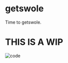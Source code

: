 # getswole
Time to getswole.

# THIS IS A WIP

![code](https://upload.wikimedia.org/wikipedia/commons/thumb/e/ee/Gadus_morhua_Cod-2b-Atlanterhavsparken-Norway.JPG/720px-Gadus_morhua_Cod-2b-Atlanterhavsparken-Norway.JPG)
